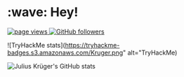 <h1 align="left" id="JuliusKryger">:wave: Hey!</h1>

<p align="left">
  <a href="https://github.com/JuliusKryger/JuliusKryger">
    <img src="https://komarev.com/ghpvc/?username=JuliusKryger" alt="page views" />
  </a>
  <a href="https://github.com/JuliusKryger?tab=followers">
    <img alt="GitHub followers" src="https://img.shields.io/github/followers/JuliusKryger?color=green&logo=github">
  </a>
</p>

  
  ![TryHackMe stats](https://tryhackme-badges.s3.amazonaws.com/Kruger.png" alt="TryHackMe)

  ![Julius Krüger's GitHub stats](https://github-readme-stats.vercel.app/api?username=JuliusKryger&show_icons=true&count_private=true&theme=github_dark)

<!--[![Top Langs](https://github-readme-stats.vercel.app/api/top-langs/?username=JuliusKryger&langs_count=2)](https://github.com/JuliusKryger/github-readme-stats)-->

